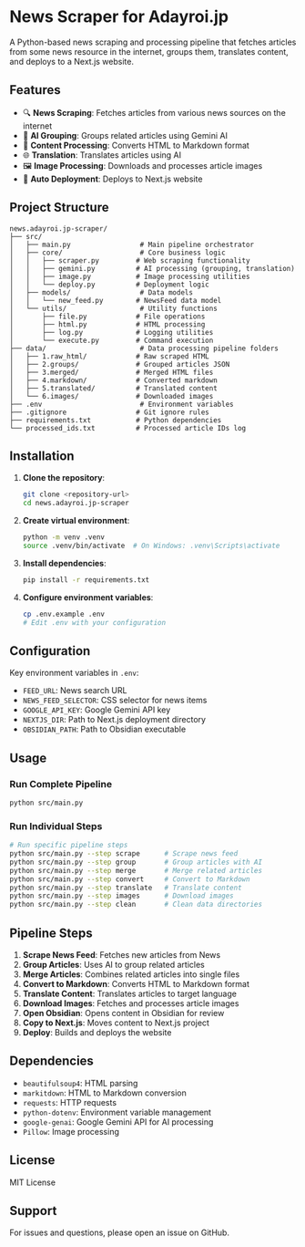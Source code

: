 # News Scraper for Adayroi.jp

A Python-based news scraping and processing pipeline that fetches articles from some news resource in the internet, groups them, translates content, and deploys to a Next.js website.

## Features

- 🔍 **News Scraping**: Fetches articles from various news sources on the internet
- 🤖 **AI Grouping**: Groups related articles using Gemini AI
- 📝 **Content Processing**: Converts HTML to Markdown format
- 🌐 **Translation**: Translates articles using AI
- 🖼️ **Image Processing**: Downloads and processes article images
- 🚀 **Auto Deployment**: Deploys to Next.js website

## Project Structure

```
news.adayroi.jp-scraper/
├── src/
│   ├── main.py                 # Main pipeline orchestrator
│   ├── core/                   # Core business logic
│   │   ├── scraper.py         # Web scraping functionality
│   │   ├── gemini.py          # AI processing (grouping, translation)
│   │   ├── image.py           # Image processing utilities
│   │   └── deploy.py          # Deployment logic
│   ├── models/                 # Data models
│   │   └── new_feed.py        # NewsFeed data model
│   └── utils/                  # Utility functions
│       ├── file.py            # File operations
│       ├── html.py            # HTML processing
│       ├── log.py             # Logging utilities
│       └── execute.py         # Command execution
├── data/                       # Data processing pipeline folders
│   ├── 1.raw_html/            # Raw scraped HTML
│   ├── 2.groups/              # Grouped articles JSON
│   ├── 3.merged/              # Merged HTML files
│   ├── 4.markdown/            # Converted markdown
│   ├── 5.translated/          # Translated content
│   └── 6.images/              # Downloaded images
├── .env                        # Environment variables
├── .gitignore                 # Git ignore rules
├── requirements.txt           # Python dependencies
└── processed_ids.txt          # Processed article IDs log
```

## Installation

1. **Clone the repository**:

   ```bash
   git clone <repository-url>
   cd news.adayroi.jp-scraper
   ```

2. **Create virtual environment**:

   ```bash
   python -m venv .venv
   source .venv/bin/activate  # On Windows: .venv\Scripts\activate
   ```

3. **Install dependencies**:

   ```bash
   pip install -r requirements.txt
   ```

4. **Configure environment variables**:
   ```bash
   cp .env.example .env
   # Edit .env with your configuration
   ```

## Configuration

Key environment variables in `.env`:

- `FEED_URL`: News search URL
- `NEWS_FEED_SELECTOR`: CSS selector for news items
- `GOOGLE_API_KEY`: Google Gemini API key
- `NEXTJS_DIR`: Path to Next.js deployment directory
- `OBSIDIAN_PATH`: Path to Obsidian executable

## Usage

### Run Complete Pipeline

```bash
python src/main.py
```

### Run Individual Steps

```bash
# Run specific pipeline steps
python src/main.py --step scrape      # Scrape news feed
python src/main.py --step group       # Group articles with AI
python src/main.py --step merge       # Merge related articles
python src/main.py --step convert     # Convert to Markdown
python src/main.py --step translate   # Translate content
python src/main.py --step images      # Download images
python src/main.py --step clean       # Clean data directories
```

## Pipeline Steps

1. **Scrape News Feed**: Fetches new articles from News
2. **Group Articles**: Uses AI to group related articles
3. **Merge Articles**: Combines related articles into single files
4. **Convert to Markdown**: Converts HTML to Markdown format
5. **Translate Content**: Translates articles to target language
6. **Download Images**: Fetches and processes article images
7. **Open Obsidian**: Opens content in Obsidian for review
8. **Copy to Next.js**: Moves content to Next.js project
9. **Deploy**: Builds and deploys the website

## Dependencies

- `beautifulsoup4`: HTML parsing
- `markitdown`: HTML to Markdown conversion
- `requests`: HTTP requests
- `python-dotenv`: Environment variable management
- `google-genai`: Google Gemini API for AI processing
- `Pillow`: Image processing

## License

MIT License

## Support

For issues and questions, please open an issue on GitHub.
